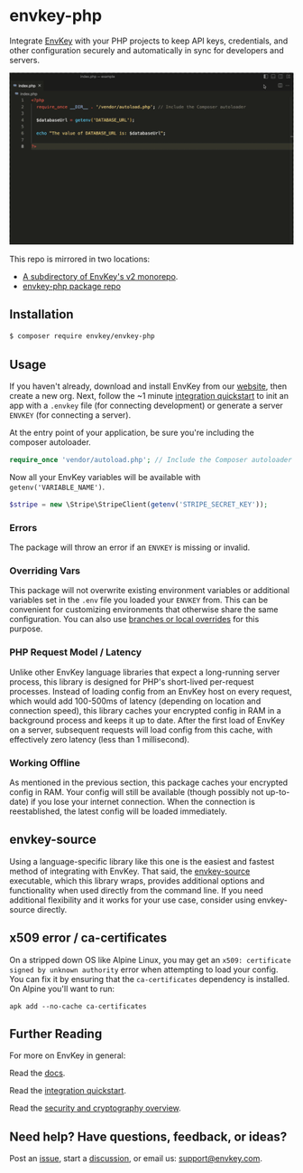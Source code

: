 # envkey-php

Integrate [EnvKey](https://www.envkey.com) with your PHP projects to keep API keys, credentials, and other configuration securely and automatically in sync for developers and servers.

![envkey-php integration example](envkey-php.gif)

This repo is mirrored in two locations:

- [A subdirectory of EnvKey's v2 monorepo](https://github.com/envkey/envkey/tree/main/public/sdks/languages-and-frameworks/php).
- [envkey-php package repo](https://github.com/envkey/envkey-php)

## Installation

```bash
$ composer require envkey/envkey-php
```

## Usage

If you haven't already, download and install EnvKey from our [website](https://envkey.com), then create a new org. Next, follow the ~1 minute [integration quickstart](https://docs-v2.envkey.com/docs/integration-quickstart) to init an app with a `.envkey` file (for connecting development) or generate a server `ENVKEY` (for connecting a server).

At the entry point of your application, be sure you're including the composer autoloader.

```php
require_once 'vendor/autoload.php'; // Include the Composer autoloader
```

Now all your EnvKey variables will be available with `getenv('VARIABLE_NAME')`.

```php
$stripe = new \Stripe\StripeClient(getenv('STRIPE_SECRET_KEY'));
```

### Errors

The package will throw an error if an `ENVKEY` is missing or invalid.

### Overriding Vars

This package will not overwrite existing environment variables or additional variables set in the `.env` file you loaded your `ENVKEY` from. This can be convenient for customizing environments that otherwise share the same configuration. You can also use [branches or local overrides](https://docs-v2.envkey.com/docs/branches-and-local-overrides) for this purpose.

### PHP Request Model / Latency

Unlike other EnvKey language libraries that expect a long-running server process, this library is designed for PHP's short-lived per-request processes. Instead of loading config from an EnvKey host on every request, which would add 100-500ms of latency (depending on location and connection speed), this library caches your encrypted config in RAM in a background process and keeps it up to date. After the first load of EnvKey on a server, subsequent requests will load config from this cache, with effectively zero latency (less than 1 millisecond).

### Working Offline

As mentioned in the previous section, this package caches your encrypted config in RAM. Your config will still be available (though possibly not up-to-date) if you lose your internet connection. When the connection is reestablished, the latest config will be loaded immediately.

## envkey-source

Using a language-specific library like this one is the easiest and fastest method of integrating with EnvKey. That said, the [envkey-source](https://docs-v2.envkey.com/docs/envkey-source) executable, which this library wraps, provides additional options and functionality when used directly from the command line. If you need additional flexibility and it works for your use case, consider using envkey-source directly.

## x509 error / ca-certificates

On a stripped down OS like Alpine Linux, you may get an `x509: certificate signed by unknown authority` error when attempting to load your config. You can fix it by ensuring that the `ca-certificates` dependency is installed. On Alpine you'll want to run:

```
apk add --no-cache ca-certificates
```

## Further Reading

For more on EnvKey in general:

Read the [docs](https://docs-v2.envkey.com).

Read the [integration quickstart](https://docs-v2.envkey.com/docs/integration-quickstart.html).

Read the [security and cryptography overview](https://docs-v2.envkey.com/docs/security).

## Need help? Have questions, feedback, or ideas?

Post an [issue](https://github.com/envkey/envkey/issues), start a [discussion](https://github.com/envkey/envkey/dicussions), or email us: [support@envkey.com](mailto:support@envkey.com).
